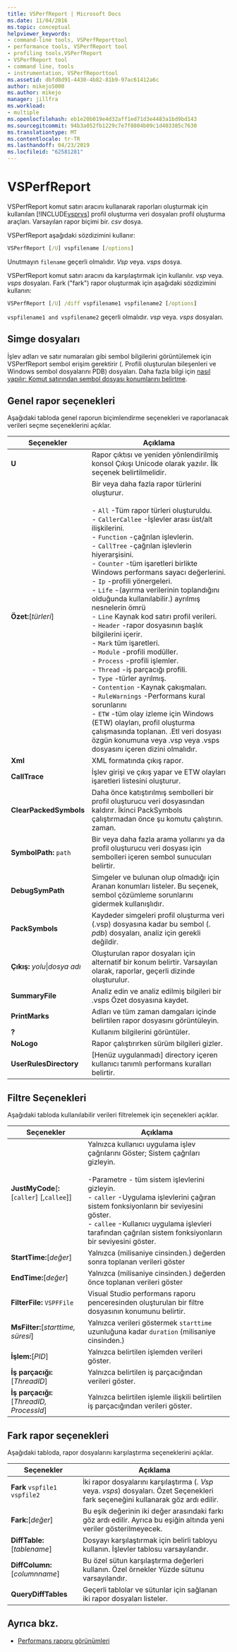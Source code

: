 ```yaml
---
title: VSPerfReport | Microsoft Docs
ms.date: 11/04/2016
ms.topic: conceptual
helpviewer_keywords:
- command-line tools, VSPerfReporttool
- performance tools, VSPerfReport tool
- profiling tools,VSPerfReport
- VSPerfReport tool
- command line, tools
- instrumentation, VSPerfReporttool
ms.assetid: dbfd8d91-4430-4b82-81b9-97ac61412a6c
author: mikejo5000
ms.author: mikejo
manager: jillfra
ms.workload:
- multiple
ms.openlocfilehash: eb1e20b019e4d32aff1ed71d3e4483a1bd9bd143
ms.sourcegitcommit: 94b3a052fb1229c7e7f8804b09c1d403385c7630
ms.translationtype: MT
ms.contentlocale: tr-TR
ms.lasthandoff: 04/23/2019
ms.locfileid: "62581281"
---
```

# <a name="vsperfreport"></a>VSPerfReport
VSPerfReport komut satırı aracını kullanarak raporları oluşturmak için kullanılan [!INCLUDE[vsprvs](../code-quality/includes/vsprvs_md.md)] profil oluşturma veri dosyaları profil oluşturma araçları. Varsayılan rapor biçimi bir. *csv* dosya.

 VSPerfReport aşağıdaki sözdizimini kullanır:

```cmd
VSPerfReport [/U] vspfilename [/options]
```

 Unutmayın `filename` geçerli olmalıdır. *Vsp* veya. *vsps* dosya.

 VSPerfReport komut satırı aracını da karşılaştırmak için kullanılır. *vsp* veya. *vsps* dosyaları. Fark ("fark") rapor oluşturmak için aşağıdaki sözdizimini kullanın:

```cmd
VSPerfReport [/U] /diff vspfilename1 vspfilename2 [/options]
```

 `vspfilename1 and vspfilename2` geçerli olmalıdır. *vsp* veya. *vsps* dosyaları.

## <a name="symbol-files"></a>Simge dosyaları
 İşlev adları ve satır numaraları gibi sembol bilgilerini görüntülemek için VSPerfReport sembol erişim gerektirir (. Profili oluşturulan bileşenleri ve Windows sembol dosyalarını PDB) dosyaları. Daha fazla bilgi için [nasıl yapılır: Komut satırından sembol dosyası konumlarını belirtme](../profiling/how-to-specify-symbol-file-locations-from-the-command-line.md).

## <a name="general-report-options"></a>Genel rapor seçenekleri
 Aşağıdaki tabloda genel raporun biçimlendirme seçenekleri ve raporlanacak verileri seçme seçeneklerini açıklar.

|Seçenekler|Açıklama|
|-------------|-----------------|
|**U**|Rapor çıktısı ve yeniden yönlendirilmiş konsol Çıkışı Unicode olarak yazılır. İlk seçenek belirtilmelidir.|
|**Özet:**[*türleri*]|Bir veya daha fazla rapor türlerini oluşturur.<br /><br /> -   `All` -Tüm rapor türleri oluşturuldu.<br />-   `CallerCallee` -İşlevler arası üst/alt ilişkilerini.<br />-   `Function` -çağrılan işlevlerin.<br />-   `CallTree` -çağrılan işlevlerin hiyerarşisini.<br />-   `Counter` -tüm işaretleri birlikte Windows performans sayacı değerlerini.<br />-   `Ip` -profili yönergeleri.<br />-   `Life` -(ayırma verilerinin toplandığını olduğunda kullanılabilir.) ayrılmış nesnelerin ömrü<br />-   `Line` Kaynak kod satırı profil verileri.<br />-   `Header` -rapor dosyasının başlık bilgilerini içerir.<br />-   `Mark` tüm işaretleri.<br />-   `Module` -profili modüller.<br />-   `Process` -profili işlemler.<br />-   `Thread` -iş parçacığı profili.<br />-   `Type` -türler ayrılmış.<br />-   `Contention` -Kaynak çakışmaları.<br />-   `RuleWarnings` -Performans kural sorunlarını<br />-   `ETW` -tüm olay izleme için Windows (ETW) olayları, profil oluşturma çalışmasında toplanan. .Etl veri dosyası özgün konumuna veya .vsp veya .vsps dosyasını içeren dizini olmalıdır.|
|**Xml**|XML formatında çıkış rapor.|
|**CallTrace**|İşlev girişi ve çıkış yapar ve ETW olayları işaretleri listesini oluşturur.|
|**ClearPackedSymbols**|Daha önce katıştırılmış sembolleri bir profil oluşturucu veri dosyasından kaldırır. İkinci PackSymbols çalıştırmadan önce şu komutu çalıştırın. zaman.|
|**SymbolPath:** `path`|Bir veya daha fazla arama yollarını ya da profil oluşturucu veri dosyası için sembolleri içeren sembol sunucuları belirtir.|
|**DebugSymPath**|Simgeler ve bulunan olup olmadığı için Aranan konumları listeler. Bu seçenek, sembol çözümleme sorunlarını gidermek kullanışlıdır.|
|**PackSymbols**|Kaydeder simgeleri profil oluşturma veri (.vsp) dosyasına kadar bu sembol (. *pdb*) dosyaları, analiz için gerekli değildir.|
|**Çıkış:** *yolu*&#124;*dosya adı*|Oluşturulan rapor dosyaları için alternatif bir konum belirtir. Varsayılan olarak, raporlar, geçerli dizinde oluşturulur.|
|**SummaryFile**|Analiz edin ve analiz edilmiş bilgileri bir .vsps Özet dosyasına kaydet.|
|**PrintMarks**|Adları ve tüm zaman damgaları içinde belirtilen rapor dosyasını görüntüleyin.|
|**?**|Kullanım bilgilerini görüntüler.|
|**NoLogo**|Rapor çalıştırırken sürüm bilgileri gizler.|
|**UserRulesDirectory**|[Henüz uygulanmadı] directory içeren kullanıcı tanımlı performans kuralları belirtir.|

## <a name="filter-options"></a>Filtre Seçenekleri
 Aşağıdaki tabloda kullanılabilir verileri filtrelemek için seçenekleri açıklar.

|Seçenekler|Açıklama|
|-------------|-----------------|
|**JustMyCode**[**:**[`caller`] [,`callee`]]|Yalnızca kullanıcı uygulama işlev çağrılarını Göster; Sistem çağrıları gizleyin.<br /><br /> -Parametre - tüm sistem işlevlerini gizleyin.<br />-   `caller` -Uygulama işlevlerini çağıran sistem fonksiyonların bir seviyesini göster.<br />-   `callee` -Kullanıcı uygulama işlevleri tarafından çağrılan sistem fonksiyonların bir seviyesini göster.|
|**StartTime:**[*değer*]|Yalnızca (milisaniye cinsinden.) değerden sonra toplanan verileri göster|
|**EndTime:**[*değer*]|Yalnızca (milisaniye cinsinden.) değerden önce toplanan verileri göster|
|**FilterFile:** `VSPFFile`|Visual Studio performans raporu penceresinden oluşturulan bir filtre dosyasının konumunu belirtir.|
|**MsFilter:**[*starttime, süresi*]|Yalnızca verileri göstermek `starttime` uzunluğuna kadar `duration` (milisaniye cinsinden.)|
|**İşlem:**[*PID*]|Yalnızca belirtilen işlemden verileri göster.|
|**İş parçacığı:**[*ThreadID*]|Yalnızca belirtilen iş parçacığından verileri göster.|
|**İş parçacığı:**[*ThreadID, ProcessId*]|Yalnızca belirtilen işlemle ilişkili belirtilen iş parçacığından verileri göster.|

## <a name="difference-report-options"></a>Fark rapor seçenekleri
 Aşağıdaki tabloda, rapor dosyalarını karşılaştırma seçeneklerini açıklar.

|Seçenekler|Açıklama|
|-------------|-----------------|
|**Fark**  `vspfile1 vspfile2`|İki rapor dosyalarını karşılaştırma (. *Vsp* veya. *vsps*) dosyaları. Özet Seçenekleri fark seçeneğini kullanarak göz ardı edilir.|
|**Fark:**[*değer*]|Bu eşik değerinin iki değer arasındaki farkı göz ardı edilir. Ayrıca bu eşiğin altında yeni veriler gösterilmeyecek.|
|**DiffTable:**[*tablename*]|Dosyayı karşılaştırmak için belirli tabloyu kullanın. İşlevler tablosu varsayılandır.|
|**DiffColumn:**[*columnname*]|Bu özel sütun karşılaştırma değerleri kullanın. Özel örnekler Yüzde sütunu varsayılandır.|
|**QueryDiffTables**|Geçerli tablolar ve sütunlar için sağlanan iki rapor dosyaları listeler.|

## <a name="see-also"></a>Ayrıca bkz.
- [Performans raporu görünümleri](../profiling/performance-report-views.md)